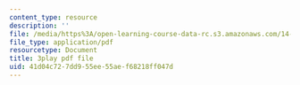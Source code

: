 ```yaml
---
content_type: resource
description: ''
file: /media/https%3A/open-learning-course-data-rc.s3.amazonaws.com/14-73-the-challenge-of-world-poverty-spring-2011/41d04c727dd955ee55aef68218ff047d_GdHqomimt8c.pdf
file_type: application/pdf
resourcetype: Document
title: 3play pdf file
uid: 41d04c72-7dd9-55ee-55ae-f68218ff047d
---
```


